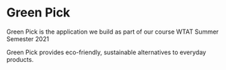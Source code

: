 # Green Pick

Green Pick is the application we build as part of our course WTAT Summer Semester 2021

Green Pick provides eco-friendly, sustainable alternatives to everyday products.
